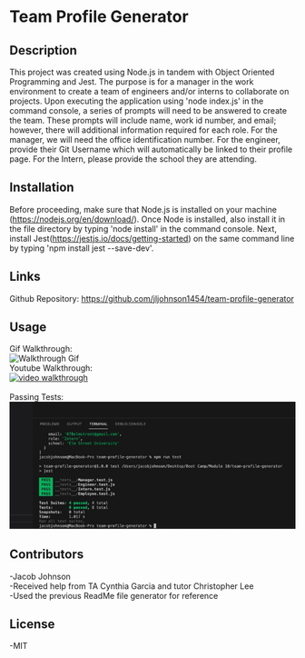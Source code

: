 # Team Profile Generator

## Description
This project was created using Node.js in tandem with Object Oriented Programming and Jest. The purpose is for a manager in the work environment to create a team of engineers and/or interns to collaborate on projects. Upon executing the application using 'node index.js' in the command console, a series of prompts will need to be answered to create the team. These prompts will include name, work id number, and email; however, there will additional information required for each role. For the manager, we will need the office identification number. For the engineer, provide their Git Username which will automatically be linked to their profile page. For the Intern, please provide the school they are attending. 

## Installation
Before proceeding, make sure that Node.js is installed on your machine (https://nodejs.org/en/download/). Once Node is installed, also install it in the file directory by typing 'node install' in the command console. Next, install Jest(https://jestjs.io/docs/getting-started) on the same command line by typing 'npm install jest --save-dev'.

## Links
Github Repository: https://github.com/jljohnson1454/team-profile-generator

## Usage
Gif Walkthrough:
</br>
![Walkthrough Gif](/assets/images/walkthrough.gif)
</br>
Youtube Walkthrough:
</br>
[![video walkthrough](https://img.youtube.com/vi/Vk3tNOmCwm8/0.jpg)](https://youtu.be/Vk3tNOmCwm8)
</br>
</br>
Passing Tests:
</br>
![testing image](/assets/images/passingtests.jpg)
</br>

## Contributors
-Jacob Johnson
</br>
-Received help from TA Cynthia Garcia and tutor Christopher Lee
</br>
-Used the previous ReadMe file generator for reference

## License
-MIT